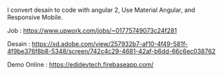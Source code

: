 I convert desain to code with angular 2, Use Material Angular, and Responsive Mobile.

Job : https://www.upwork.com/jobs/~01775749073c24f281

Desain : https://xd.adobe.com/view/257932b7-af10-4f49-581f-4f9be376f8b8-5348/screen/742c4c29-4681-42af-b6dd-66c6ec038762

Demo Online : https://edidevtech.firebaseapp.com/
